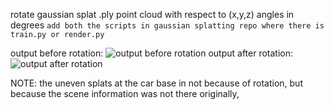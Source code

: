 rotate gaussian splat .ply point cloud with respect to (x,y,z) angles in degrees
```add both the scripts in gaussian splatting repo where there is train.py or render.py```

output before rotation: ![output before rotation](https://github.com/yes-its-shivam/gaussian_splat_rotation/blob/main/00000_normal.png)
output after rotation: ![output after rotation](https://github.com/yes-its-shivam/gaussian_splat_rotation/blob/main/00000_rotated.png)

NOTE:
the uneven splats at the car base in not because of rotation, but because the scene information was not there originally, 
